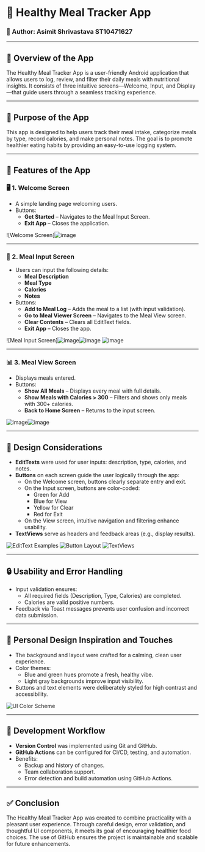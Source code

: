# 🥗 Healthy Meal Tracker App

### 👤 Author: Asimit Shrivastava ST10471627

---

## 📱 Overview of the App
The Healthy Meal Tracker App is a user-friendly Android application that allows users to log, review, and filter their daily meals with nutritional insights. It consists of three intuitive screens—Welcome, Input, and Display—that guide users through a seamless tracking experience.

---

## 🎯 Purpose of the App
This app is designed to help users track their meal intake, categorize meals by type, record calories, and make personal notes. The goal is to promote healthier eating habits by providing an easy-to-use logging system.

---

## 🧩 Features of the App

### 🖥️ 1. Welcome Screen
- A simple landing page welcoming users.
- Buttons:
  - **Get Started** – Navigates to the Meal Input Screen.
  - **Exit App** – Closes the application.

![Welcome Screen]![image](https://github.com/user-attachments/assets/d092ad54-1e0d-4585-a0d7-e1d433dcd9bd)


---

### 📝 2. Meal Input Screen
- Users can input the following details:
  - **Meal Description**
  - **Meal Type**
  - **Calories**
  - **Notes**
- Buttons:
  - **Add to Meal Log** – Adds the meal to a list (with input validation).
  - **Go to Meal Viewer Screen** – Navigates to the Meal View screen.
  - **Clear Contents** – Clears all EditText fields.
  - **Exit App** – Closes the app.

![Meal Input Screen]![image](https://github.com/user-attachments/assets/21cbf14e-e462-4034-b1c6-30cda9a2d2c0)![image](https://github.com/user-attachments/assets/f9a72ff2-f909-4877-a624-d87e996c3c05) ![image](https://github.com/user-attachments/assets/d9aaa21c-c0db-4009-91ba-5fd530cb3f67)





---

### 📊 3. Meal View Screen
- Displays meals entered.
- Buttons:
  - **Show All Meals** – Displays every meal with full details.
  - **Show Meals with Calories > 300** – Filters and shows only meals with 300+ calories.
  - **Back to Home Screen** – Returns to the input screen.

![image](https://github.com/user-attachments/assets/2b11828d-7884-44e1-818e-df2385b2ed8e)![image](https://github.com/user-attachments/assets/0565f577-5e26-4586-abdd-943420279f06)


---

## 🎨 Design Considerations

- **EditTexts** were used for user inputs: description, type, calories, and notes.
- **Buttons** on each screen guide the user logically through the app:
  - On the Welcome screen, buttons clearly separate entry and exit.
  - On the Input screen, buttons are color-coded:
    - Green for Add
    - Blue for View
    - Yellow for Clear
    - Red for Exit
  - On the View screen, intuitive navigation and filtering enhance usability.
- **TextViews** serve as headers and feedback areas (e.g., display results).

![EditText Examples](screenshots/edittexts.png)
![Button Layout](screenshots/buttons.png)
![TextViews](screenshots/textviews.png)

---

## 🔒 Usability and Error Handling

- Input validation ensures:
  - All required fields (Description, Type, Calories) are completed.
  - Calories are valid positive numbers.
- Feedback via Toast messages prevents user confusion and incorrect data submission.

---

## 🌟 Personal Design Inspiration and Touches

- The background and layout were crafted for a calming, clean user experience.
- Color themes:
  - Blue and green hues promote a fresh, healthy vibe.
  - Light gray backgrounds improve input visibility.
- Buttons and text elements were deliberately styled for high contrast and accessibility.

![UI Color Scheme](screenshots/colors.png)

---

## 🔧 Development Workflow

- **Version Control** was implemented using Git and GitHub.
- **GitHub Actions** can be configured for CI/CD, testing, and automation.
- Benefits:
  - Backup and history of changes.
  - Team collaboration support.
  - Error detection and build automation using GitHub Actions.

---

## ✅ Conclusion

The Healthy Meal Tracker App was created to combine practicality with a pleasant user experience. Through careful design, error validation, and thoughtful UI components, it meets its goal of encouraging healthier food choices. The use of GitHub ensures the project is maintainable and scalable for future enhancements.
